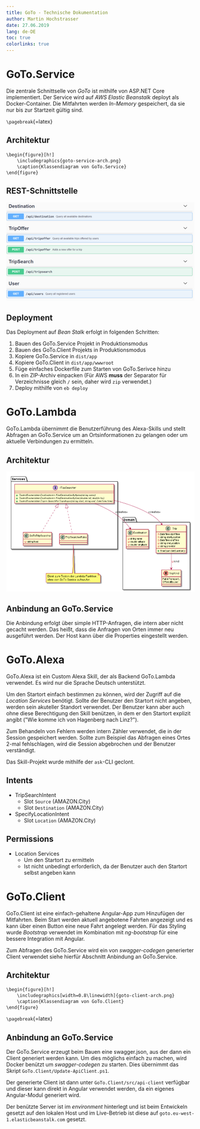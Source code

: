 ```yaml
---
title: GoTo - Technische Dokumentation
author: Martin Hochstrasser
date: 27.06.2019
lang: de-DE
toc: true
colorlinks: true
---
```


# GoTo.Service

Die zentrale Schnittselle von *GoTo* ist mithilfe von ASP.NET Core implementiert. Der Service wird auf *AWS Elastic Beanstalk* deployt als Docker-Container. Die Mitfahrten werden *In-Memory* gespeichert, da sie nur bis zur Startzeit gültig sind.

`\pagebreak`{=latex}

## Architektur

```{=latex}
\begin{figure}[h!]
    \includegraphics{goto-service-arch.png}
    \caption{Klassendiagram von GoTo.Service}
\end{figure}
```

## REST-Schnittstelle

![REST-Schnittstelle von *GoTo.Service*](goto-service-swagger.png)

## Deployment

Das Deployment auf *Bean Stalk* erfolgt in folgenden Schritten:

1. Bauen des GoTo.Service Projekt in Produktionsmodus
2. Bauen des GoTo.Client Projekts in Produktionsmodus
3. Kopiere GoTo.Service in `dist/app`
4. Kopiere GoTo.Client in `dist/app/wwwroot`
5. Füge einfaches Dockerfile zum Starten von GoTo.Serivce hinzu
6. In ein ZIP-Archiv einpacken (Für AWS **muss** der Separator für Verzeichnisse gleich `/` sein, daher wird `zip` verwendet.)
7. Deploy mithilfe von `eb deploy`

# GoTo.Lambda

GoTo.Lambda übernimmt die Benutzerführung des Alexa-Skills und stellt Abfragen an GoTo.Service um an Ortsinformationen zu gelangen oder um aktuelle Verbindungen zu ermitteln. 

## Architektur

![Klassendiagram von *GoTo.Lambda*](goto-lambda-arch.png)

## Anbindung an GoTo.Service

Die Anbindung erfolgt über simple HTTP-Anfragen, die intern aber nicht gecacht werden. Das heißt, dass die Anfragen von Orten immer neu ausgeführt werden. Der Host kann über die Properties eingestellt werden.

# GoTo.Alexa

GoTo.Alexa ist ein Custom Alexa Skill, der als Backend GoTo.Lambda verwendet. Es wird nur die Sprache Deutsch unterstützt.

Um den Startort einfach bestimmen zu können, wird der Zugriff auf die *Location Services* benötigt. Sollte der Benutzer den Startort nicht angeben, werden sein akuteller Standort verwendet. Der Benutzer kann aber auch ohne diese Berechtigung den Skill benützen, in dem er den Startort explizit angibt ("Wie komme ich von Hagenberg nach Linz?").

Zum Behandeln von Fehlern werden intern Zähler verwendet, die in der Session gespeichert werden. Sollte zum Beispiel das Abfragen eines Ortes 2-mal fehlschlagen, wird die Session abgebrochen und der Benutzer verständigt.

Das Skill-Projekt wurde mithilfe der `ask`-CLI geclont.

## Intents

* TripSearchIntent
  * Slot `Source` (AMAZON.City)
  * Slot `Destination` (AMAZON.City)
* SpecifyLocationIntent
  * Slot `Location` (AMAZON.City)

## Permissions

* Location Services
  * Um den Startort zu ermitteln
  * Ist nicht unbedingt erforderlich, da der Benutzer auch den Startort selbst angeben kann

# GoTo.Client

GoTo.Client ist eine einfach-gehaltene Angular-App zum Hinzufügen der Mitfahrten. Beim Start werden aktuell angebotene Fahrten angezeigt und es kann über einen Button eine neue Fahrt angelegt werden. Für das Styling wurde *Bootstrap* verwendet im Kombination mit *ng-bootstrap* für eine bessere Integration mit Angular.

Zum Abfragen des GoTo.Service wird ein von *swagger-codegen* generierter Client verwendet siehe hierfür Abschnitt Anbindung an GoTo.Service.

## Architektur

```{=latex}
\begin{figure}[h!]
    \includegraphics[width=0.8\linewidth]{goto-client-arch.png}
    \caption{Klassendiagram von GoTo.Client}
\end{figure}
```

`\pagebreak`{=latex}

## Anbindung an GoTo.Service

Der GoTo.Service erzeugt beim Bauen eine swagger.json, aus der dann ein Client generiert werden kann. Um dies möglichs einfach zu machen, wird Docker benützt um *swagger-codegen* zu starten. Dies übernimmt das Skript `GoTo.Client/Update-ApiClient.ps1`.

Der generierte Client ist dann unter `GoTo.Client/src/api-client` verfügbar und dieser kann direkt in Angular verwendet werden, da ein eigenes Angular-Modul generiert wird.

Der benützte Server ist im *environment* hinterlegt und ist beim Entwickeln gesetzt auf den lokalen Host und im Live-Betrieb ist diese auf `goto.eu-west-1.elasticbeanstalk.com` gesetzt.